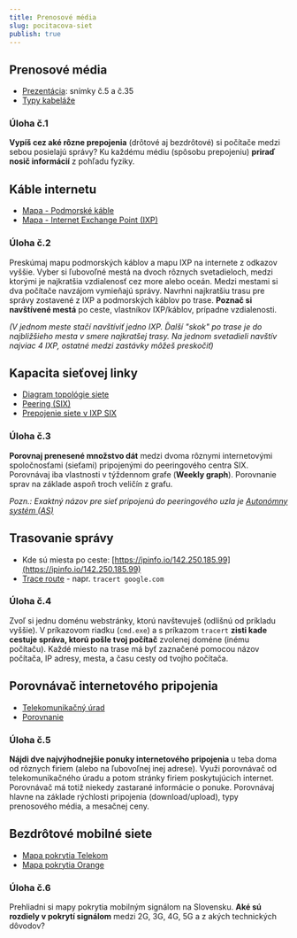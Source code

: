 ```yaml
---
title: Prenosové média
slug: pocitacova-siet
publish: true
---
```


## Prenosové média
- [Prezentácia](/slides/pocitacove-siete.pdf): snímky č.5 a č.35
- [Typy kabeláže](http://upol.jecool.net/sk/7-sietove-technicke-prostriedky/7-1-prenosove-media-pocitacovych-sieti/)

### Úloha č.1
**Vypíš cez aké rôzne prepojenia** (drôtové aj bezdrôtové) si počítače medzi sebou posielajú správy?
Ku každému médiu (spôsobu prepojeniu) **priraď nosič informácií** z pohľadu fyziky.


## Káble internetu
- [Mapa - Podmorské káble](https://www.submarinecablemap.com/)
- [Mapa - Internet Exchange Point (IXP)](https://www.internetexchangemap.com/)


### Úloha č.2
Preskúmaj mapu podmorských káblov a mapu IXP na internete z odkazov vyššie. Vyber si ľubovoľné mestá na dvoch rôznych svetadieloch, medzi ktorými je najkratšia vzdialenosť cez more alebo oceán. Medzi mestami si dva počítače navzájom vymieňajú správy.  Navrhni najkratšiu trasu pre správy zostavené z IXP a podmorských káblov po trase. **Poznač si navštívené mestá** po ceste, vlastníkov IXP/káblov, prípadne vzdialenosti. 

*(V jednom meste stačí navštíviť jedno IXP. Ďalší "skok" po trase je do najbližšieho mesta v smere najkratšej trasy. Na jednom svetadieli navštív najviac 4 IXP, ostatné medzi zastávky môžeš preskočiť)*


## Kapacita sieťovej linky
- [Diagram topológie siete](https://www.vnet.sk/sk/spolocne/topologia-siete/)
- [Peering (SIX)](https://www.six.sk/)
- [Prepojenie siete v IXP SIX](https://www.six.sk/index.php?page=pripojene_siete)

### Úloha č.3
**Porovnaj prenesené množstvo dát** medzi dvoma rôznymi internetovými spoločnosťami (sieťami) pripojenými do peeringového centra SIX. Porovnávaj iba vlastnosti v týždennom grafe (**Weekly graph**). Porovnanie sprav na základe aspoň troch veličín z grafu.

*Pozn.: Exaktný názov pre sieť pripojenú do peeringového uzla je [Autonómny systém (AS)](https://cs.wikipedia.org/wiki/Autonomn%C3%AD_syst%C3%A9m)*


## Trasovanie správy
- Kde sú miesta po ceste: [https://ipinfo.io/142.250.185.99](https://ipinfo.io/142.250.185.99)
- [Trace route](https://cs.wikipedia.org/wiki/Traceroute) - napr. `tracert google.com`

### Úloha č.4
Zvoľ si jednu doménu webstránky, ktorú navštevuješ (odlišnú od príkladu vyššie). V príkazovom riadku (`cmd.exe`) a s príkazom `tracert` **zisti kade cestuje správa, ktorú pošle tvoj počítač** zvolenej doméne (inému počítaču). Každé miesto na trase má byť zaznačené pomocou názov počítača, IP adresy, mesta, a času cesty od tvojho počítača. 


## Porovnávač internetového pripojenia
- [Telekomunikačný úrad](https://www.teleoff.gov.sk/)
- [Porovnanie](https://porovnavac.teleoff.gov.sk/sk/porovnavac-cien-komunikacnych-sluzieb/)

### Úloha č.5
**Nájdi dve najvýhodnejšie ponuky internetového pripojenia** u teba doma od rôznych firiem (alebo na ľubovoľnej inej adrese). Využi porovnávač od telekomunikačného úradu a potom stránky firiem poskytujúcich internet. Porovnávač má totiž niekedy zastarané informácie o ponuke. Porovnávaj hlavne na základe rýchlosti pripojenia (download/upload), typy prenosového média, a mesačnej ceny.

## Bezdrôtové mobilné siete
- [Mapa pokrytia Telekom](https://www.telekom.sk/mapa)
- [Mapa pokrytia Orange](https://www.orange.sk/onas/mapa-pokrytia/)


### Úloha č.6
Prehliadni si mapy pokrytia mobilným signálom na Slovensku. **Aké sú rozdiely v pokrytí signálom** medzi 2G, 3G, 4G, 5G a z akých technických dôvodov?


